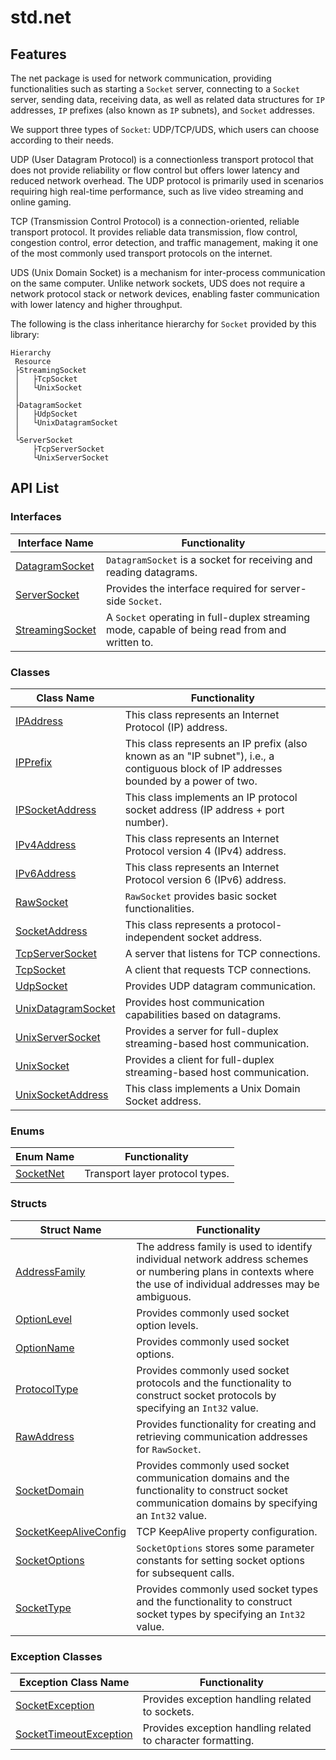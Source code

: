 # std.net

## Features

The net package is used for network communication, providing functionalities such as starting a `Socket` server, connecting to a `Socket` server, sending data, receiving data, as well as related data structures for `IP` addresses, `IP` prefixes (also known as `IP` subnets), and `Socket` addresses.

We support three types of `Socket`: UDP/TCP/UDS, which users can choose according to their needs.

UDP (User Datagram Protocol) is a connectionless transport protocol that does not provide reliability or flow control but offers lower latency and reduced network overhead. The UDP protocol is primarily used in scenarios requiring high real-time performance, such as live video streaming and online gaming.

TCP (Transmission Control Protocol) is a connection-oriented, reliable transport protocol. It provides reliable data transmission, flow control, congestion control, error detection, and traffic management, making it one of the most commonly used transport protocols on the internet.

UDS (Unix Domain Socket) is a mechanism for inter-process communication on the same computer. Unlike network sockets, UDS does not require a network protocol stack or network devices, enabling faster communication with lower latency and higher throughput.

The following is the class inheritance hierarchy for `Socket` provided by this library:

```cangjie
Hierarchy
 Resource
 ├StreamingSocket
 │   ├TcpSocket
 │   └UnixSocket
 │
 ├DatagramSocket
 │   ├UdpSocket
 │   └UnixDatagramSocket
 │
 └ServerSocket
     ├TcpServerSocket
     └UnixServerSocket
```

## API List

### Interfaces

|              Interface Name          |           Functionality           |
| ----------------------------------- | --------------------------------- |
| [DatagramSocket](./net_package_api/net_package_interfaces.md#interface-datagramsocket) | `DatagramSocket` is a socket for receiving and reading datagrams. |
| [ServerSocket](./net_package_api/net_package_interfaces.md#interface-serversocket) | Provides the interface required for server-side `Socket`. |
| [StreamingSocket](./net_package_api/net_package_interfaces.md#interface-streamingsocket) | A `Socket` operating in full-duplex streaming mode, capable of being read from and written to. |

### Classes

|              Class Name          |           Functionality           |
| ----------------------------------- | --------------------------------- |
| [IPAddress](./net_package_api/net_package_classes.md#class-ipaddress) | This class represents an Internet Protocol (IP) address. |
| [IPPrefix](./net_package_api/net_package_classes.md#class-ipprefix) | This class represents an IP prefix (also known as an "IP subnet"), i.e., a contiguous block of IP addresses bounded by a power of two. |
| [IPSocketAddress](./net_package_api/net_package_classes.md#class-ipsocketaddress) | This class implements an IP protocol socket address (IP address + port number). |
| [IPv4Address](./net_package_api/net_package_classes.md#class-ipv4address) | This class represents an Internet Protocol version 4 (IPv4) address. |
| [IPv6Address](./net_package_api/net_package_classes.md#class-ipv6address) | This class represents an Internet Protocol version 6 (IPv6) address. |
| [RawSocket](./net_package_api/net_package_classes.md#class-rawsocket) | `RawSocket` provides basic socket functionalities. |
| [SocketAddress](./net_package_api/net_package_classes.md#class-socketaddress) | This class represents a protocol-independent socket address. |
| [TcpServerSocket](./net_package_api/net_package_classes.md#class-tcpserversocket) | A server that listens for TCP connections. |
| [TcpSocket](./net_package_api/net_package_classes.md#class-tcpsocket) | A client that requests TCP connections. |
| [UdpSocket](./net_package_api/net_package_classes.md#class-udpsocket) | Provides UDP datagram communication. |
| [UnixDatagramSocket](./net_package_api/net_package_classes.md#class-unixdatagramsocket) | Provides host communication capabilities based on datagrams. |
| [UnixServerSocket](./net_package_api/net_package_classes.md#class-unixserversocket) | Provides a server for full-duplex streaming-based host communication. |
| [UnixSocket](./net_package_api/net_package_classes.md#class-unixsocket) | Provides a client for full-duplex streaming-based host communication. |
| [UnixSocketAddress](./net_package_api/net_package_classes.md#class-unixsocketaddress) | This class implements a Unix Domain Socket address. |

### Enums

|              Enum Name          |           Functionality           |
| ----------------------------------- | --------------------------------- |
| [SocketNet](./net_package_api/net_package_enums.md#enum-socketnet) | Transport layer protocol types. |

### Structs

|              Struct Name          |           Functionality           |
| ----------------------------------- | --------------------------------- |
| [AddressFamily](./net_package_api/net_package_structs.md#struct-addressfamily) | The address family is used to identify individual network address schemes or numbering plans in contexts where the use of individual addresses may be ambiguous. |
| [OptionLevel](./net_package_api/net_package_structs.md#struct-optionlevel) | Provides commonly used socket option levels. |
| [OptionName](./net_package_api/net_package_structs.md#struct-optionname) | Provides commonly used socket options. |
| [ProtocolType](./net_package_api/net_package_structs.md#struct-protocoltype) | Provides commonly used socket protocols and the functionality to construct socket protocols by specifying an `Int32` value. |
| [RawAddress](./net_package_api/net_package_structs.md#struct-rawaddress) | Provides functionality for creating and retrieving communication addresses for `RawSocket`. |
| [SocketDomain](./net_package_api/net_package_structs.md#struct-socketdomain) | Provides commonly used socket communication domains and the functionality to construct socket communication domains by specifying an `Int32` value. |
| [SocketKeepAliveConfig](./net_package_api/net_package_structs.md#struct-socketkeepaliveconfig) | TCP KeepAlive property configuration. |
| [SocketOptions](./net_package_api/net_package_structs.md#struct-socketoptions) | `SocketOptions` stores some parameter constants for setting socket options for subsequent calls. |
| [SocketType](./net_package_api/net_package_structs.md#struct-sockettype) | Provides commonly used socket types and the functionality to construct socket types by specifying an `Int32` value. |

### Exception Classes

|              Exception Class Name          |           Functionality           |
| ----------------------------------- | --------------------------------- |
| [SocketException](./net_package_api/net_package_exceptions.md#class-socketexception) | Provides exception handling related to sockets. |
| [SocketTimeoutException](./net_package_api/net_package_exceptions.md#class-sockettimeoutexception) | Provides exception handling related to character formatting. |